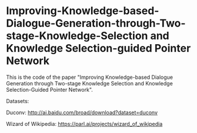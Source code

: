 # Improving-Knowledge-based-Dialogue-Generation-through-Two-stage-Knowledge-Selection and Knowledge Selection-guided Pointer Network

This is the code of the paper "Improving Knowledge-based Dialogue Generation through Two-stage Knowledge Selection and Knowledge Selection-Guided Pointer Network".

Datasets:

Duconv: http://ai.baidu.com/broad/download?dataset=duconv

Wizard of Wikipedia: https://parl.ai/projects/wizard_of_wikipedia

